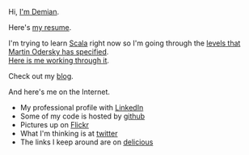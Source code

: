 Hi, [I'm Demian](about.html).  

Here's [my resume](resume.html).

I'm trying to learn [Scala](http://www.scala-lang.org/) right now so I'm 
going through the [levels that Martin Odersky has 
specified](http://www.scala-lang.org/node/8610).  
[Here is me working through it](/scala_levels).

Check out my [blog](/blog).

And here's me on the Internet.

* My professional profile with [LinkedIn](http://www.linkedin.com/in/demian0311)
* Some of my code is hosted by [github](https://github.com/demian0311)
* Pictures up on [Flickr](http://www.flickr.com/photos/neidetcher)
* What I'm thinking is at [twitter](http://twitter.com/#!/demian0311)
* The links I keep around are on [delicious](http://www.delicious.com/demian0311)

